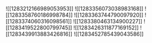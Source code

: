 ![[1283212166989053953]]
![[1283356073038983168]]
![[1283358760186998784]]
![[1283363744790097920]]
![[1283374060316098561]]
![[1283380463134900227]]
![[1283419522800799745]]
![[1283426311877169152]]
![[1283439913883426816]]
![[1283452785439043586]]
